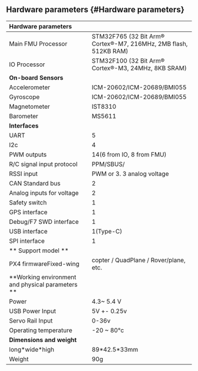 ## Hardware parameters {#Hardware parameters}

| **Hardware parameters** |  |
| :--- | :--- |
| Main FMU Processor | STM32F765  \(32 Bit Arm® Cortex®-M7, 216MHz, 2MB flash, 512KB RAM\) |
| IO Processor | STM32F100 \(32 Bit Arm® Cortex®-M3, 24MHz, 8KB SRAM\) |
| **On-board Sensors** |  |
| Accelerometer | ICM-20602/ICM-20689/BMI055 |
| Gyroscope | ICM-20602/ICM-20689/BMI055 |
| Magnetometer | IST8310 |
| Barometer | MS5611 |
| **Interfaces** |  |
| UART | 5 |
| I2c | 4 |
| PWM outputs | 14\(6 from IO, 8 from FMU\) |
| R/C signal input protocol | PPM/SBUS/|
| RSSI input | PWM or 3. 3 analog voltage |
| CAN Standard bus | 2 |
| Analog inputs for voltage | 2 |
| Safety switch | 1 |
| GPS interface | 1 |
| Debug/F7 SWD interface | 1 |
| USB interface | 1\(Type-C\) |
| SPI interface | 1 |
| ** Support model ** |  |
| PX4 firmwareFixed-wing | copter / QuadPlane / Rover/plane, etc. |
| **Working environment and physical parameters ** |  |
| Power | 4.3~ 5.4 V |
| USB Power Input | 5V +- 0.25v |
| Servo Rail Input | 0-36v |
| Operating temperature | -20 ~ 80°c |
| **Dimensions and weight** |  |
| long\*wide\*high | 89\*42.5\*33mm |
| Weight | 90g |



